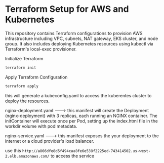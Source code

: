 
# Terraform Setup for AWS and Kubernetes
This repository contains Terraform configurations to provision AWS infrastructure including VPC, subnets, NAT gateway, EKS cluster, and node group. It also includes deploying Kubernetes resources using kubectl via Terraform's local-exec provisioner.

Initialize Terraform
```sh
terraform init
```

Apply Terraform Configuration

```sh 
terraform apply 
```

this will generate a kubeconfig.yaml to access the kuberentes cluster to deploy the resources.


nginx-deployment.yaml ---> this manifest will create the Deployment (nginx-deployment) with 3 replicas, each running an NGINX container. The initContainer will execute once per Pod, setting up the index.html file in the workdir volume with pod metadata.

nginx-service.yaml  ---> this manifest exposes the your deployment  to the internet or a cloud provider's load balancer.


use this ```http://a866dfe8d5f494caa8fe6e538f2225ed-743414502.us-west-2.elb.amazonaws.com/``` to access the service